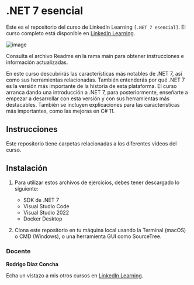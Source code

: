 # .NET 7 esencial

Este es el repositorio del curso de LinkedIn Learning `[.NET 7 esencial]`. El curso completo está disponible en [LinkedIn Learning][lil-course-url].

![image](https://user-images.githubusercontent.com/71371373/215052556-97613178-b0f3-4286-a041-76e7c55e9fc1.png)

Consulta el archivo Readme en la rama main para obtener instrucciones e información actualizadas.

En este curso descubrirás las características más notables de .NET 7, así como sus herramientas relacionadas. También entenderás por qué .NET 7 es la versión más importante de la historia de esta plataforma. El curso arranca dando una introducción a .NET 7, para posteriormente, enseñarte a empezar a desarrollar con esta versión y con sus herramientas más destacables. También se incluyen explicaciones para las características más importantes, como las mejoras en C# 11.		

## Instrucciones

Este repositorio tiene carpetas relacionadas a los diferentes vídeos del curso.

## Instalación

1. Para utilizar estos archivos de ejercicios, debes tener descargado lo siguiente:
   - SDK de .NET 7
   - Visual Studio Code
   - Visual Studio 2022
   - Docker Desktop

2. Clona este repositorio en tu máquina local usando la Terminal (macOS) o CMD (Windows), o una herramienta GUI como SourceTree.

### Docente

**Rodrigo Díaz Concha**

Echa un vistazo a mis otros cursos en [LinkedIn Learning](https://www.linkedin.com/learning/instructors/rodrigo-diaz-concha).

[0]: # (Replace these placeholder URLs with actual course URLs)
[lil-course-url]: https://www.linkedin.com/learning/dot-net-7-esencial/por-que-dot-net-7
[lil-thumbnail-url]: https://cdn.lynda.com/course/2875095/2875095-1615224395432-16x9.jpg

[1]: # (End of ES-Instruction ###############################################################################################)

